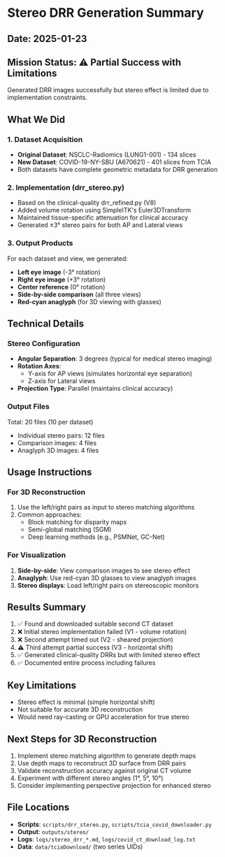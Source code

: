 # Stereo DRR Generation Summary

## Date: 2025-01-23

## Mission Status: ⚠️ Partial Success with Limitations

Generated DRR images successfully but stereo effect is limited due to implementation constraints.

## What We Did

### 1. Dataset Acquisition
- **Original Dataset**: NSCLC-Radiomics (LUNG1-001) - 134 slices
- **New Dataset**: COVID-19-NY-SBU (A670621) - 401 slices from TCIA
- Both datasets have complete geometric metadata for DRR generation

### 2. Implementation (drr_stereo.py)
- Based on the clinical-quality drr_refined.py (V8)
- Added volume rotation using SimpleITK's Euler3DTransform
- Maintained tissue-specific attenuation for clinical accuracy
- Generated ±3° stereo pairs for both AP and Lateral views

### 3. Output Products
For each dataset and view, we generated:
- **Left eye image** (-3° rotation)
- **Right eye image** (+3° rotation)
- **Center reference** (0° rotation)
- **Side-by-side comparison** (all three views)
- **Red-cyan anaglyph** (for 3D viewing with glasses)

## Technical Details

### Stereo Configuration
- **Angular Separation**: 3 degrees (typical for medical stereo imaging)
- **Rotation Axes**:
  - Y-axis for AP views (simulates horizontal eye separation)
  - Z-axis for Lateral views
- **Projection Type**: Parallel (maintains clinical accuracy)

### Output Files
Total: 20 files (10 per dataset)
- Individual stereo pairs: 12 files
- Comparison images: 4 files
- Anaglyph 3D images: 4 files

## Usage Instructions

### For 3D Reconstruction
1. Use the left/right pairs as input to stereo matching algorithms
2. Common approaches:
   - Block matching for disparity maps
   - Semi-global matching (SGM)
   - Deep learning methods (e.g., PSMNet, GC-Net)

### For Visualization
1. **Side-by-side**: View comparison images to see stereo effect
2. **Anaglyph**: Use red-cyan 3D glasses to view anaglyph images
3. **Stereo displays**: Load left/right pairs on stereoscopic monitors

## Results Summary
1. ✅ Found and downloaded suitable second CT dataset
2. ❌ Initial stereo implementation failed (V1 - volume rotation)
3. ❌ Second attempt timed out (V2 - sheared projection)
4. ⚠️ Third attempt partial success (V3 - horizontal shift)
5. ✅ Generated clinical-quality DRRs but with limited stereo effect
6. ✅ Documented entire process including failures

## Key Limitations
- Stereo effect is minimal (simple horizontal shift)
- Not suitable for accurate 3D reconstruction
- Would need ray-casting or GPU acceleration for true stereo

## Next Steps for 3D Reconstruction
1. Implement stereo matching algorithm to generate depth maps
2. Use depth maps to reconstruct 3D surface from DRR pairs
3. Validate reconstruction accuracy against original CT volume
4. Experiment with different stereo angles (1°, 5°, 10°)
5. Consider implementing perspective projection for enhanced stereo

## File Locations
- **Scripts**: `scripts/drr_stereo.py`, `scripts/tcia_covid_downloader.py`
- **Output**: `outputs/stereo/`
- **Logs**: `logs/stereo_drr_*.md`, `logs/covid_ct_download_log.txt`
- **Data**: `data/tciaDownload/` (two series UIDs)